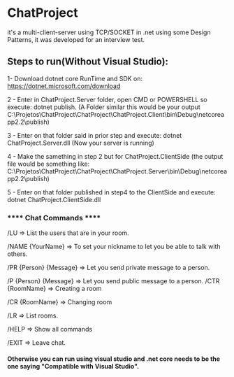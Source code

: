 # ChatProject
  it's a multi-client-server using TCP/SOCKET in .net using some Design Patterns, it was developed for an interview test.

## Steps to run(Without Visual Studio):

1- Download dotnet core RunTime and SDK on:
https://dotnet.microsoft.com/download

2 - Enter in ChatProject.Server folder, open CMD or POWERSHELL so execute: dotnet publish. (A Folder similar this would be your output C:\Projetos\ChatProject\ChatProject\ChatProject.Client\bin\Debug\netcoreapp2.2\publish\)

3 - Enter on that folder said in prior step and execute: dotnet ChatProject.Server.dll (Now your server is running)

4 - Make the samething in step 2 but for ChatProject.ClientSide (the output file would be something like: C:\Projetos\ChatProject\ChatProject\ChatProject.Server\bin\Debug\netcoreapp2.2\publish\)

5 - Enter on that folder published in step4 to the ClientSide and execute: dotnet ChatProject.ClientSide.dll

### **** Chat Commands ****

/LU => List the users that are in your room.

/NAME {YourName} => To set your nickname to let you be able to talk with others.

/PR {Person} {Message} => Let you send private message to a person.

/P {Person} {Message} => Let you send public message to a person.
/CTR {RoomName} => Creating a room

/CR {RoomName} => Changing room

/LR => List rooms.

/HELP => Show all commands

/EXIT => Leave chat.


#### Otherwise you can run using visual studio and .net core needs to be the one saying "Compatible with Visual Studio".
